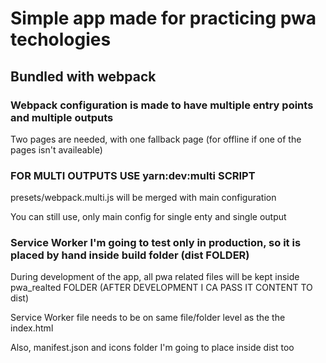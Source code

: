 # Simple app made for practicing pwa techologies

## Bundled with webpack

### Webpack configuration is made to have multiple entry points and multiple outputs

Two pages are needed, with one fallback page (for offline if one of the pages isn't availeable)

### FOR MULTI OUTPUTS USE yarn:dev:multi SCRIPT

presets/webpack.multi.js will be merged with main configuration

You can still use, only main config for single enty and single output

### Service Worker I'm going to test only in production, so it is placed by hand inside build folder (dist FOLDER)

During development of the app, all pwa related files will be kept inside pwa_realted FOLDER (AFTER DEVELOPMENT I CA PASS IT CONTENT TO dist)

Service Worker file needs to be on same file/folder level as the the index.html

Also, manifest.json and icons folder I'm going to place inside dist too
